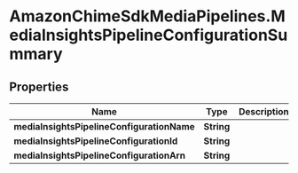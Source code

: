 # AmazonChimeSdkMediaPipelines.MediaInsightsPipelineConfigurationSummary

## Properties

Name | Type | Description | Notes
------------ | ------------- | ------------- | -------------
**mediaInsightsPipelineConfigurationName** | **String** |  | [optional] 
**mediaInsightsPipelineConfigurationId** | **String** |  | [optional] 
**mediaInsightsPipelineConfigurationArn** | **String** |  | [optional] 


